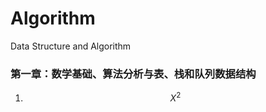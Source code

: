 Algorithm
=========

Data Structure and Algorithm

### 第一章：数学基础、算法分析与表、栈和队列数据结构
1. $$ { X }^{ 2 } $$
